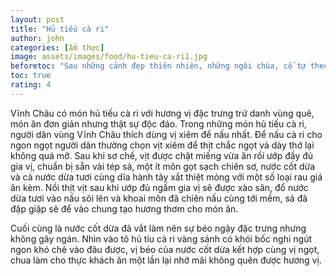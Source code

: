 ```yaml
---
layout: post
title: "Hủ tiếu cà ri"
author: john
categories: [ẩm thực]
image: assets/images/food/hu-tieu-ca-ri1.jpg
beforetoc: "Sau những cảnh đẹp thiên nhiên, những ngôi chùa, cổ tự theo nhiều nét phong cách đặc trưng thì bạn không thể bỏ qua những món ăn ngon mang đậm bản sắc của người dân địa phương, ngoài các món hải sản tươi ngon thì vẫn còn những món ăn đặc biệt khác để bạn nhớ mãi hương vị khi đến Vinh Châu"
toc: true
rating: 4
---
```


<p>Vĩnh Châu có món hủ tiếu cà ri với hương vị đặc trưng trứ danh vùng quê, món ăn đơn giản nhưng thật sự độc đáo. Trong những món hủ tiếu cà ri, người dân vùng Vĩnh Châu thích dùng vị xiêm để nấu nhất. Để nấu cà ri cho ngon ngọt người dân thường chọn vịt xiêm để thịt chắc ngọt và dày thớ lại không quá mỡ. Sau khi sơ chế, vịt được chặt miếng vừa ăn rồi ướp đầy đủ gia vị, chuẩn bị sẵn vài tép sả, một ít môn gọt sạch chiên sơ, nước cốt dừa và cả nước dừa tươi cùng dĩa hành tây xắt thiệt mỏng với một số loại rau giá ăn kèm. Nồi thịt vịt sau khi ướp đủ ngấm gia vị sẽ được xào săn, đổ nước dừa tươi vào nấu sôi lên và khoai môn đã chiên nấu cùng tới mềm, sả đã đập giập sẽ để vào chung tạo hương thơm cho món ăn.</p>

<p>Cuối cùng là nước cốt dừa đã vắt làm nên sự béo ngậy đặc trưng nhưng không gây ngán. Nhìn vào tô hủ tíu cà ri vàng sánh có khói bốc nghi ngút ngon khó chê vào đâu được, vị béo của nước cốt dừa kết hợp cùng vị ngọt, chua làm cho thực khách ăn một lần lại nhớ mãi không quên được hương vị.</p>
